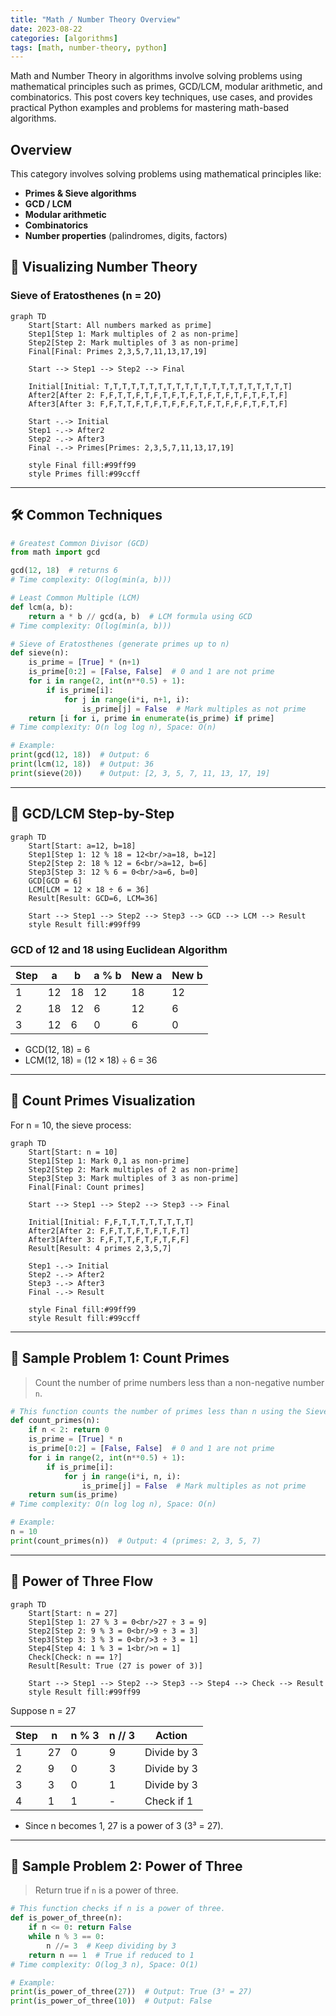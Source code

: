 ```yaml
---
title: "Math / Number Theory Overview"
date: 2023-08-22
categories: [algorithms]
tags: [math, number-theory, python]
---
```


Math and Number Theory in algorithms involve solving problems using mathematical principles such as primes, GCD/LCM, modular arithmetic, and combinatorics. This post covers key techniques, use cases, and provides practical Python examples and problems for mastering math-based algorithms.

## Overview

This category involves solving problems using mathematical principles like:

- **Primes & Sieve algorithms**
- **GCD / LCM**
- **Modular arithmetic**
- **Combinatorics**
- **Number properties** (palindromes, digits, factors)

## 🧩 Visualizing Number Theory

### Sieve of Eratosthenes (n = 20)

```mermaid
graph TD
    Start[Start: All numbers marked as prime]
    Step1[Step 1: Mark multiples of 2 as non-prime]
    Step2[Step 2: Mark multiples of 3 as non-prime]
    Final[Final: Primes 2,3,5,7,11,13,17,19]
    
    Start --> Step1 --> Step2 --> Final
    
    Initial[Initial: T,T,T,T,T,T,T,T,T,T,T,T,T,T,T,T,T,T,T,T,T]
    After2[After 2: F,F,T,T,F,T,F,T,F,T,F,T,F,T,F,T,F,T,F,T,F]
    After3[After 3: F,F,T,T,F,T,F,T,F,F,F,T,F,T,F,F,F,T,F,T,F]
    
    Start -.-> Initial
    Step1 -.-> After2
    Step2 -.-> After3
    Final -.-> Primes[Primes: 2,3,5,7,11,13,17,19]
    
    style Final fill:#99ff99
    style Primes fill:#99ccff
```

---

## 🛠️ Common Techniques

```python
# Greatest Common Divisor (GCD)
from math import gcd

gcd(12, 18)  # returns 6
# Time complexity: O(log(min(a, b)))

# Least Common Multiple (LCM)
def lcm(a, b):
    return a * b // gcd(a, b)  # LCM formula using GCD
# Time complexity: O(log(min(a, b)))

# Sieve of Eratosthenes (generate primes up to n)
def sieve(n):
    is_prime = [True] * (n+1)
    is_prime[0:2] = [False, False]  # 0 and 1 are not prime
    for i in range(2, int(n**0.5) + 1):
        if is_prime[i]:
            for j in range(i*i, n+1, i):
                is_prime[j] = False  # Mark multiples as not prime
    return [i for i, prime in enumerate(is_prime) if prime]
# Time complexity: O(n log log n), Space: O(n)

# Example:
print(gcd(12, 18))  # Output: 6
print(lcm(12, 18))  # Output: 36
print(sieve(20))    # Output: [2, 3, 5, 7, 11, 13, 17, 19]
```

---

## 🧩 GCD/LCM Step-by-Step

```mermaid
graph TD
    Start[Start: a=12, b=18]
    Step1[Step 1: 12 % 18 = 12<br/>a=18, b=12]
    Step2[Step 2: 18 % 12 = 6<br/>a=12, b=6]
    Step3[Step 3: 12 % 6 = 0<br/>a=6, b=0]
    GCD[GCD = 6]
    LCM[LCM = 12 × 18 ÷ 6 = 36]
    Result[Result: GCD=6, LCM=36]

    Start --> Step1 --> Step2 --> Step3 --> GCD --> LCM --> Result
    style Result fill:#99ff99
```

### GCD of 12 and 18 using Euclidean Algorithm

| Step | a  | b  | a % b | New a | New b |
|------|----|----|-------|-------|-------|
| 1    | 12 | 18 | 12    | 18    | 12    |
| 2    | 18 | 12 | 6     | 12    | 6     |
| 3    | 12 | 6  | 0     | 6     | 0     |

- GCD(12, 18) = 6
- LCM(12, 18) = (12 × 18) ÷ 6 = 36

---

## 🧩 Count Primes Visualization

For n = 10, the sieve process:

```mermaid
graph TD
    Start[Start: n = 10]
    Step1[Step 1: Mark 0,1 as non-prime]
    Step2[Step 2: Mark multiples of 2 as non-prime]
    Step3[Step 3: Mark multiples of 3 as non-prime]
    Final[Final: Count primes]
    
    Start --> Step1 --> Step2 --> Step3 --> Final
    
    Initial[Initial: F,F,T,T,T,T,T,T,T,T]
    After2[After 2: F,F,T,T,F,T,F,T,F,T]
    After3[After 3: F,F,T,T,F,T,F,T,F,F]
    Result[Result: 4 primes 2,3,5,7]
    
    Step1 -.-> Initial
    Step2 -.-> After2
    Step3 -.-> After3
    Final -.-> Result
    
    style Final fill:#99ff99
    style Result fill:#99ccff
```

---

## 📘 Sample Problem 1: Count Primes

> Count the number of prime numbers less than a non-negative number `n`.

```python
# This function counts the number of primes less than n using the Sieve of Eratosthenes.
def count_primes(n):
    if n < 2: return 0
    is_prime = [True] * n
    is_prime[0:2] = [False, False]  # 0 and 1 are not prime
    for i in range(2, int(n**0.5) + 1):
        if is_prime[i]:
            for j in range(i*i, n, i):
                is_prime[j] = False  # Mark multiples as not prime
    return sum(is_prime)
# Time complexity: O(n log log n), Space: O(n)

# Example:
n = 10
print(count_primes(n))  # Output: 4 (primes: 2, 3, 5, 7)
```

---

## 🧩 Power of Three Flow

```mermaid
graph TD
    Start[Start: n = 27]
    Step1[Step 1: 27 % 3 = 0<br/>27 ÷ 3 = 9]
    Step2[Step 2: 9 % 3 = 0<br/>9 ÷ 3 = 3]
    Step3[Step 3: 3 % 3 = 0<br/>3 ÷ 3 = 1]
    Step4[Step 4: 1 % 3 = 1<br/>n = 1]
    Check[Check: n == 1?]
    Result[Result: True (27 is power of 3)]

    Start --> Step1 --> Step2 --> Step3 --> Step4 --> Check --> Result
    style Result fill:#99ff99
```

Suppose n = 27

| Step | n  | n % 3 | n // 3 | Action        |
|------|----|-------|--------|---------------|
| 1    | 27 | 0     | 9      | Divide by 3   |
| 2    | 9  | 0     | 3      | Divide by 3   |
| 3    | 3  | 0     | 1      | Divide by 3   |
| 4    | 1  | 1     | -      | Check if 1    |

- Since n becomes 1, 27 is a power of 3 (3³ = 27).

---

## 📘 Sample Problem 2: Power of Three

> Return true if `n` is a power of three.

```python
# This function checks if n is a power of three.
def is_power_of_three(n):
    if n <= 0: return False
    while n % 3 == 0:
        n //= 3  # Keep dividing by 3
    return n == 1  # True if reduced to 1
# Time complexity: O(log_3 n), Space: O(1)

# Example:
print(is_power_of_three(27))  # Output: True (3³ = 27)
print(is_power_of_three(10))  # Output: False
```